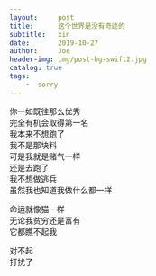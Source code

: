 ```yaml
---
layout:     post
title:      这个世界是没有奇迹的
subtitle:   xin
date:       2019-10-27
author:     Joe
header-img: img/post-bg-swift2.jpg
catalog: true
tags:
    -  sorry  
---
```


你一如既往那么优秀  
完全有机会取得第一名  
我本来不想跑了  
我不是那块料  
可是我就是赌气一样  
还是去跑了  
我不想做逃兵  
虽然我也知道我做什么都一样  

命运就像猫一样  
无论我贫穷还是富有  
它都瞧不起我  

对不起  
打扰了  
